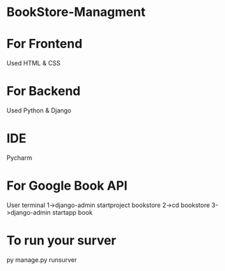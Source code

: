 # BookStore-Managment

# For Frontend 
Used HTML & CSS

# For Backend 
Used Python & Django

# IDE
Pycharm


# For Google Book API 
User terminal 
1->django-admin startproject bookstore 
2->cd bookstore
3->django-admin startapp book


# To run your surver 
py manage.py runsurver
